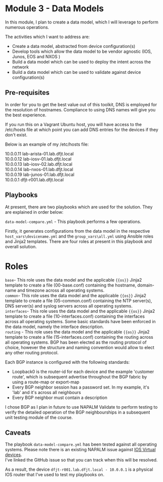 # Module 3 - Data Models

In this module, I plan to create a data model, which I will leverage to perform numerous operations.

The activities which I want to address are:  

- Create a data model, abstracted from device configuration(s)
- Develop tools which allow the data model to be vendor agnostic (IOS, Junos, EOS and NXOS )
- Build a data model which can be used to deploy the intent across the network
- Build a data model which can be used to validate against device configuration(s)

## Pre-requisites

In order for you to get the best value out of this toolkit, DNS is employed for the resolution of hostnames. Compliance to using DNS names will give you the best experience.

If you run this on a Vagrant Ubuntu host, you will have access to the /etc/hosts file at which point you can add DNS entries for the devices if they don't exist.

Below is an example of my /etc/hosts file:

10.0.0.11 lab-arista-01.lab.dfjt.local  
10.0.0.12 lab-iosv-01.lab.dfjt.local  
10.0.0.13 lab-iosv-02.lab.dfjt.local  
10.0.0.14 lab-nxos-01.lab.dfjt.local  
10.0.0.19 lab-junos-01.lab.dfjt.local  
10.0.0.1 dfjt-r001.lab.dfjt.local  

## Playbooks

At present, there are two playbooks which are used for the solution. They are explained in order below:  

`data-model-compare.yml` - This playbook performs a few operations. 

Firstly, it generates configurations from the data model in the respective `host_vars\devicename.yml` and the `group_vars\all.yml` using Ansible roles and Jinja2 templates. There are four roles at present in this playbook and overall solution.

# Roles

`base`- This role uses the data model and the applicable `{{os}}` Jinja2 template to create a file (00-base.conf) containing the hostname, domain-name and timezone across all operating systems.  
`common`- This role uses the data model and the applicable `{{os}}` Jinja2 template to create a file (05-common.conf) containing the NTP server(s), DNS server(s) and syslog servers across all operating systems.  
`interfaces`- This role uses the data model and the applicable `{{os}}` Jinja2 template to create a file (10-interfaces.conf) containing the interfaces across all operating systems. Some basic standards have been enforced in the data model, namely the interface description.  
`routing` - This role uses the data model and the applicable `{{os}}` Jinja2 template to create a file (15-interfaces.conf) containing the routing across all operating systems. BGP has been elected as the routing protocol of choice, however the structure and naming convention would allow to elect any other routing protocol.  

Each BGP instance is configured with the following standards:
- Loopback0 is the router-id for each device and the example 'customer route', which is subsequent advertise throughout the BGP fabric by using a route-map or export-map  
- Every BGP neighbor session has a password set. In my example, it's 'lab' and it's across all neighbours  
- Every BGP neighbor must contain a description      

I chose BGP as I plan in future to use NAPALM Validate to perform testing to verify the detailed operation of the BGP neighbourships in a subsequent unit testing module of the course.  


## Caveats

The playbook `data-model-compare.yml` has been tested against all operating systems. Please note there is an existing NAPALM issue against [IOS Virtual devices](https://github.com/napalm-automation/napalm-ansible/issues/145).  
I've linked the GitHub issue so that you can track when this will be resolved. 

As a result, the device `dfjt-r001.lab.dfjt.local - 10.0.0.1` is a physical IOS router that I've used to test my playbooks on.



